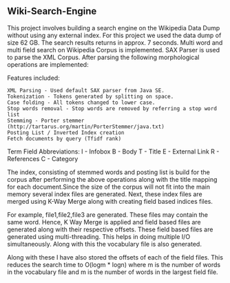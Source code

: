 ## Wiki-Search-Engine

This project involves building a search engine on the Wikipedia Data Dump without using any external index. For this project we used the data dump of size 62 GB. The search results returns in approx. 7 seconds. Multi word and multi field search on Wikipedia Corpus is implemented. SAX Parser is used to parse the XML Corpus. After parsing the following morphological operations are implemented:

Features included:

    XML Parsing - Used default SAX parser from Java SE.
    Tokenization - Tokens generated by splitting on space.
    Case folding - All tokens changed to lower case.
    Stop words removal - Stop words are removed by referring a stop word list
    Stemming - Porter stemmer (http://tartarus.org/martin/PorterStemmer/java.txt)
    Posting List / Inverted Index creation
    Fetch documents by query (Tfidf rank)

Term Field Abbreviations: I - Infobox B - Body T - Title E - External Link R - References C - Category

The index, consisting of stemmed words and posting list is build for the corpus after performing the above operations along with the title mapping for each document.Since the size of the corpus will not fit into the main memory several index files are generated. Next, these index files are merged using K-Way Merge along with creating field based indices files.

For example, file1,file2,file3 are generated. These files may contain the same word. Hence, K Way Merge is applied and field based files are generated along with their respective offsets. These field based files are generated using multi-threading. This helps in doing multiple I/O simultaneously. Along with this the vocabulary file is also generated.

Along with these I have also stored the offsets of each of the field files. This reduces the search time to O(logm * logn) where m is the number of words in the vocabulary file and m is the number of words in the largest field file.
